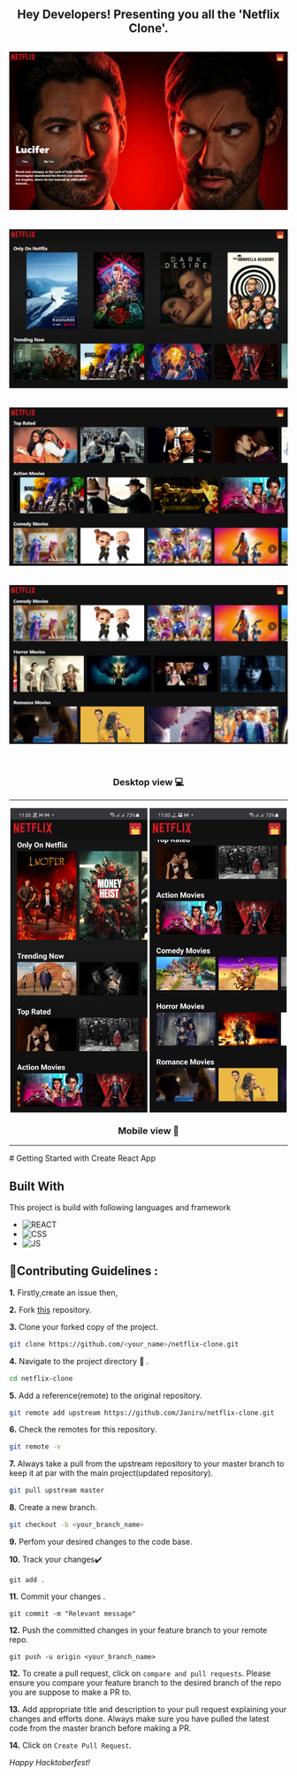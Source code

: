 <h2 align="center">Hey Developers! Presenting you all the 'Netflix Clone'. </h2>
<h2 align="center">
<img src="./demo-images/image1.jpg" style="margin-bottom:30px" alt="screenshot1">
<img src="./demo-images/image2.jpg" style="margin-bottom:30px" alt="screenshot2">
<img src="./demo-images/image3.jpg" style="margin-bottom:30px" alt="screenshot3">
<img src="./demo-images/image4.jpg" style="margin-bottom:30px" alt="screenshot4">

<h3 align="center">Desktop view 💻</h3>
<hr/>

<div style="display:flex">
    <img src="./demo-images/mobileview1.jpg" height=550 style="margin:auto" alt="screenshot5">
    <img src="./demo-images/mobileview2.jpg" height=550 style="margin:auto" alt="screenshot6">
</div>

<h3 align="center">Mobile view 📱</h3>
<hr/>
# Getting Started with Create React App



## Built With
This project is build with following languages and framework


 
- ![REACT](https://img.shields.io/badge/React-555555?style=for-the-badge&logo=react&logoColor=61DAFB)
- ![CSS](https://img.shields.io/badge/css3%20-%231572B6.svg?&style=for-the-badge&logo=css3&logoColor=white)
- ![JS](https://img.shields.io/badge/javascript%20-%23323330.svg?&style=for-the-badge&logo=javascript&logoColor=%23F7DF1E)
  


## 📌Contributing Guidelines :

**1.**  Firstly,create an issue then,

**2.**  Fork [this](https://github.com/Janiru/netflix-clone) repository.

**3.**  Clone your forked copy of the project.
```sh
git clone https://github.com/<your_name>/netflix-clone.git
```
**4.** Navigate to the project directory :file_folder: .
```sh
cd netflix-clone
```
**5.** Add a reference(remote) to the original repository.
```sh
git remote add upstream https://github.com/Janiru/netflix-clone.git
```
**6.** Check the remotes for this repository.
```sh
git remote -v
```
**7.** Always take a pull from the upstream repository to your master branch to keep it at par with the main project(updated repository).
```sh
git pull upstream master
```
**8.** Create a new branch.
```sh
git checkout -b <your_branch_name>
```
**9.** Perfom your desired changes to the code base.


**10.** Track your changes:heavy_check_mark: 
```
git add . 
```
**11.** Commit your changes .
```
git commit -m "Relevant message"
```
**12.** Push the committed changes in your feature branch to your remote repo.
```
git push -u origin <your_branch_name>
```
**12.** To create a pull request, click on `compare and pull requests`. Please ensure you compare your feature branch to the desired branch of the repo you are suppose to make a PR to.

**13.** Add appropriate title and description to your pull request explaining your changes and efforts done. Always make sure you have pulled the latest code from the master branch before making a PR.

**14.** Click on `Create Pull Request`.


*Happy Hacktoberfest!*
